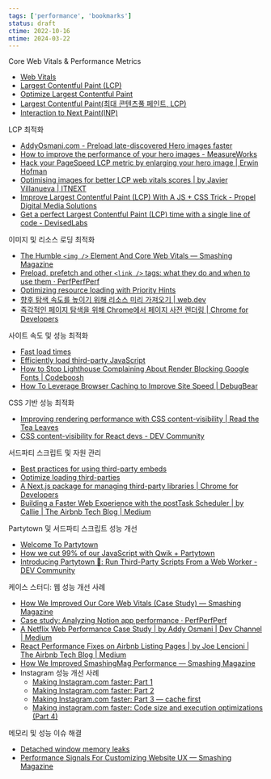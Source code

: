 ```yaml
---
tags: ['performance', 'bookmarks']
status: draft
ctime: 2022-10-16
mtime: 2024-03-22
---
```


Core Web Vitals & Performance Metrics

- [Web Vitals](https://web.dev/vitals/)
- [Largest Contentful Paint (LCP)](https://web.dev/lcp/)
- [Optimize Largest Contentful Paint](https://web.dev/optimize-lcp/)
- [Largest Contentful Paint(최대 콘텐츠풀 페인트, LCP)](https://web.dev/i18n/ko/lcp/)
- [Interaction to Next Paint(INP)](https://web.dev/articles/inp?hl=ko)

LCP 최적화

- [AddyOsmani.com - Preload late-discovered Hero images faster](https://addyosmani.com/blog/preload-hero-images/)
- [How to improve the performance of your hero images - MeasureWorks](https://measure.works/how-to-improve-the-performance-of-your-hero-images/)
- [Hack your PageSpeed LCP metric by enlarging your hero image | Erwin Hofman](https://www.erwinhofman.com/blog/hack-pagespeed-lcp-metric-by-enlarging-hero-image/)
- [Optimising images for better LCP web vitals scores | by Javier Villanueva | ITNEXT](https://itnext.io/optimising-images-for-better-lcp-web-vitals-scores-7e9866087973)
- [Improve Largest Contentful Paint (LCP) With A JS + CSS Trick - Propel Digital Media Solutions](https://www.pdms.ca/improve-largest-contentful-paint-lcp-with-a-js-css-trick/)
- [Get a perfect Largest Contentful Paint (LCP) time with a single line of code - DevisedLabs](https://www.devisedlabs.com/blog/largest-contentful-paint-lcp-hack)

이미지 및 리소스 로딩 최적화

- [The Humble `<img />` Element And Core Web Vitals — Smashing Magazine](https://www.smashingmagazine.com/2021/04/humble-img-element-core-web-vitals/)
- [Preload, prefetch and other `<link />` tags: what they do and when to use them · PerfPerfPerf](https://3perf.com/blog/link-rels/)
- [Optimizing resource loading with Priority Hints](https://web.dev/priority-hints/)
- [향후 탐색 속도를 높이기 위해 리소스 미리 가져오기 | web.dev](https://web.dev/articles/link-prefetch?hl=ko)
- [즉각적인 페이지 탐색을 위해 Chrome에서 페이지 사전 렌더링 | Chrome for Developers](https://developer.chrome.com/docs/web-platform/prerender-pages?hl=ko)

사이트 속도 및 성능 최적화

- [Fast load times](https://web.dev/fast/)
- [Efficiently load third-party JavaScript](https://web.dev/efficiently-load-third-party-javascript/)
- [How to Stop Lighthouse Complaining About Render Blocking Google Fonts | Codeboosh](https://codeboosh.com/how-to-stop-lighthouse-complaining-about-render-blocking-google-fonts/)
- [How To Leverage Browser Caching to Improve Site Speed | DebugBear](https://www.debugbear.com/blog/browser-caching)

CSS 기반 성능 최적화

- [Improving rendering performance with CSS content-visibility | Read the Tea Leaves](https://nolanlawson.com/2024/09/18/improving-rendering-performance-with-css-content-visibility/)
- [CSS content-visibility for React devs - DEV Community](https://dev.to/sebastienlorber/css-content-visibility-for-react-devs-4a3i)

서드파티 스크립트 및 자원 관리

- [Best practices for using third-party embeds](https://web.dev/embed-best-practices/)
- [Optimize loading third-parties](https://www.patterns.dev/posts/third-party/)
- [A Next.js package for managing third-party libraries | Chrome for Developers](https://developer.chrome.com/blog/next-third-parties)
- [Building a Faster Web Experience with the postTask Scheduler | by Callie | The Airbnb Tech Blog | Medium](https://medium.com/airbnb-engineering/building-a-faster-web-experience-with-the-posttask-scheduler-276b83454e91)

Partytown 및 서드파티 스크립트 성능 개선

- [Welcome To Partytown](https://partytown.builder.io/)
- [How we cut 99% of our JavaScript with Qwik + Partytown](https://www.builder.io/blog/how-we-cut-99-percent-js-with-qwik-and-partytown)
- [Introducing Partytown 🎉: Run Third-Party Scripts From a Web Worker - DEV Community](https://dev.to/adamdbradley/introducing-partytown-run-third-party-scripts-from-a-web-worker-2cnp)

케이스 스터디: 웹 성능 개선 사례

- [How We Improved Our Core Web Vitals (Case Study) — Smashing Magazine](https://www.smashingmagazine.com/2021/05/core-web-vitals-case-study/)
- [Case study: Analyzing Notion app performance · PerfPerfPerf](https://3perf.com/blog/notion/)
- [A Netflix Web Performance Case Study | by Addy Osmani | Dev Channel | Medium](https://medium.com/dev-channel/a-netflix-web-performance-case-study-c0bcde26a9d9)
- [React Performance Fixes on Airbnb Listing Pages | by Joe Lencioni | The Airbnb Tech Blog | Medium](https://medium.com/airbnb-engineering/recent-web-performance-fixes-on-airbnb-listing-pages-6cd8d93df6f4)
- [How We Improved SmashingMag Performance — Smashing Magazine](https://www.smashingmagazine.com/2021/01/smashingmag-performance-case-study/)
- Instagram 성능 개선 사례
  - [Making Instagram.com faster: Part 1](https://instagram-engineering.com/making-instagram-com-faster-part-1-62cc0c327538)
  - [Making Instagram.com faster: Part 2](https://instagram-engineering.com/making-instagram-com-faster-part-2-f350c8fba0d4?source=false---------3)
  - [Making Instagram.com faster: Part 3 — cache first](https://instagram-engineering.com/making-instagram-com-faster-part-3-cache-first-6f3f130b9669?source=false---------1)
  - [Making instagram.com faster: Code size and execution optimizations (Part 4)](https://instagram-engineering.com/making-instagram-com-faster-code-size-and-execution-optimizations-part-4-57668be796a8?source=false---------2)

메모리 및 성능 이슈 해결

- [Detached window memory leaks](https://web.dev/detached-window-memory-leaks/)
- [Performance Signals For Customizing Website UX — Smashing Magazine](https://www.smashingmagazine.com/2022/03/signals-customizing-website-user-experience/)
